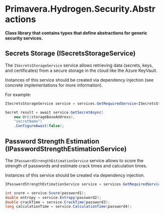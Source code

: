 # Primavera.Hydrogen.Security.Abstractions

**Class library that contains types that define abstractions for generic security services.**

## Secrets Storage (ISecretsStorageService)

The `ISecretsStorageService` service allows retrieving data (secrets, keys, and certificates) from a secure storage in the cloud like the Azure KeyVault.

Instances of this service should be created via dependency injection (see concrete implementations for more information).

For example:

```csharp
ISecretsStorageService service = services.GetRequiredService<ISecretsStorageService>();

Secret result = await service.GetSecretAsync(
    new Uri(storageBaseAddress),
    "secretName")
    .ConfigureAwait(false);
```

## Password Strength Estimation (IPasswordStrengthEstimationService)

The `IPasswordStrengthEstimationService` service allows to score the strength of passwords and estimate crack times
and calculation times.

Instances of this service should be created via dependency injection.

```csharp
IPasswordStrengthEstimationService service = services.GetRequiredService<IPasswordStrengthEstimationService>();

int score = service.Score(password1);
double entropy = service.Entropy(password2);
double crackTime = service.CrackTime(password3);
long calculationTime = service.CalculationTime(password4);
```
